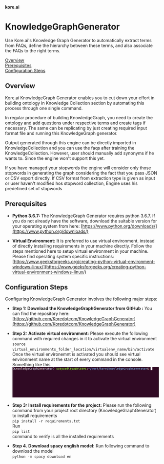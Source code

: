**kore.ai**

# KnowledgeGraphGenerator
Use Kore.ai's Knowledge Graph Generator to automatically extract terms from FAQs, define the hierarchy between these terms, and also associate the FAQs to the right terms.

[Overview](#Overview)<br> 
[Prerequisites](#Prerequisites)<br>
[Configuration Steps](#ConfigurationSteps)<br>


## Overview

Kore.ai KnowledgeGraph Generator enables you to cut down your effort in building ontology in Knowledge Collection section by automating this process through one single command.

In regular procedure of building KnowledgeGraph, you need to create the ontology and add questions under respective terms and create tags if necessary. The same can be replicating by just creating required input format file and running this KnowledgeGraph generator. 

Output generated through this engine can be directly imported in KnowledgeCollection and you can use the faqs after training the KnowledgeCollection. However, user should manually add synonyms if he wants to. Since the engine won't support this yet.

If you have managed your stopwords the engine will consider only those stopwords in generating the graph considering the fact that you pass JSON or CSV export directly. If CSV format from extraction type is given as input or user haven't modified hos stopword collection, Engine uses his predefined set of stopwords

## Prerequisites

* **Python 3.6.7:** The KnowledgeGraph Generator requires python 3.6.7. If you do not already have the software, download the suitable version for your operating system from here: [https://www.python.org/downloads/](https://www.python.org/downloads/)

* **Virtual Environment:** It is preferred to use virtual environment, instead of directly installing requirements in your machine directly. Follow the steps mentioned here to setup virtual environment in your machine. Please find operating system specific instructions: [https://www.geeksforgeeks.org/creating-python-virtual-environment-windows-linux/](https://www.geeksforgeeks.org/creating-python-virtual-environment-windows-linux/)

## Configuration Steps

Configuring KnowledgeGraph Generator involves the following major steps:

* **Step 1:** **Download the KnowledgeGraphGenerator from GitHub :** You can find the repository here: [https://github.com/Koredotcom/KnowledgeGraphGenerator](https://github.com/Koredotcom/KnowledgeGraphGenerator)

* **Step 2:** **Activate virtual environment:** Please execute the following command with required changes in it to activate the virtual environment 
       <br> `source virtual_environments_folder_location/virtualenv_name/bin/activate`<br>
   Once the virtual environemnt is activated you should see virtual environment name at the start of every command in the console. Something like this
   ![Image alt text](https://github.com/Koredotcom/KnowledgeGraphGenerator/blob/master/blob/venv.png)
   
* **Step 3:** **Install requirements for the project:** Please run the following command from your project root directory (KnowledgeGraphGenerator) to install requirements
   <br> `pip install -r requirements.txt`<br>
    Run <br>`pip list`<br> command to verify is all the installed requirements

* **Step 4.** **Download spacy english model:** Run following command to download the model 
     <br>`python -m spacy download en`<br>

